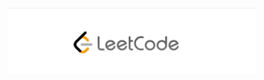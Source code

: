 [![Leetcode Stats](https://raw.githubusercontent.com/Kishan0705/Kishan-SQL-Portfolio/main/Images/Leetcode_ss.png)](https://leetcode.com/u/kishansoni07/)
